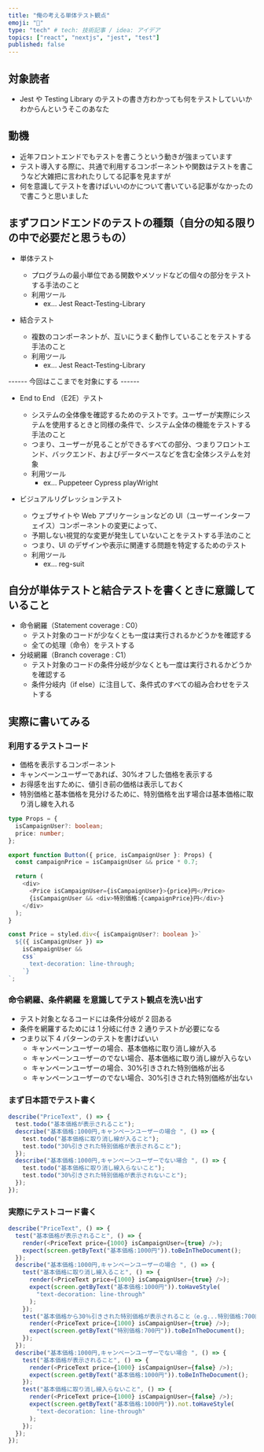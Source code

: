 ```yaml
---
title: "俺の考える単体テスト観点"
emoji: "🌟"
type: "tech" # tech: 技術記事 / idea: アイデア
topics: ["react", "nextjs", "jest", "test"]
published: false
---
```


## 対象読者

- Jest や Testing Library のテストの書き方わかっても何をテストしていいかわからんというそこのあなた

## 動機

- 近年フロントエンドでもテストを書こうという動きが強まっています
- テスト導入する際に、共通で利用するコンポーネントや関数はテストを書こうなど大雑把に言われたりしてる記事を見ますが
- 何を意識してテストを書けばいいのかについて書いている記事がなかったので書こうと思いました

## まずフロンドエンドのテストの種類（自分の知る限りの中で必要だと思うもの）

- 単体テスト

  - プログラムの最小単位である関数やメソッドなどの個々の部分をテストする手法のこと
  - 利用ツール
    - ex... Jest React-Testing-Library

- 結合テスト

  - 複数のコンポーネントが、互いにうまく動作していることをテストする手法のこと
  - 利用ツール
    - ex... Jest React-Testing-Library

------ 今回はここまでを対象にする ------

- End to End （E2E）テスト

  - システムの全体像を確認するためのテストです。ユーザーが実際にシステムを使用するときと同様の条件で、システム全体の機能をテストする手法のこと
  - つまり、ユーザーが見ることができるすべての部分、つまりフロントエンド、バックエンド、およびデータベースなどを含む全体システムを対象
  - 利用ツール
    - ex... Puppeteer Cypress playWright

- ビジュアルリグレッションテスト

  - ウェブサイトや Web アプリケーションなどの UI（ユーザーインターフェイス）コンポーネントの変更によって、
  - 予期しない視覚的な変更が発生していないことをテストする手法のこと
  - つまり、UI のデザインや表示に関連する問題を特定するためのテスト
  - 利用ツール
    - ex... reg-suit

## 自分が単体テストと結合テストを書くときに意識していること

- 命令網羅（Statement coverage : C0）
  - テスト対象のコードが少なくとも一度は実行されるかどうかを確認する
  - 全ての処理（命令）をテストする
- 分岐網羅（Branch coverage : C1）
  - テスト対象のコードの条件分岐が少なくとも一度は実行されるかどうかを確認する
  - 条件分岐内（if else）に注目して、条件式のすべての組み合わせをテストする

## 実際に書いてみる

### 利用するテストコード

- 価格を表示するコンポーネント
- キャンペーンユーザーであれば、30%オフした価格を表示する
- お得感を出すために、値引き前の価格は表示しておく
- 特別価格と基本価格を見分けるために、特別価格を出す場合は基本価格に取り消し線を入れる

```TypeScript
type Props = {
  isCampaignUser?: boolean;
  price: number;
};

export function Button({ price, isCampaignUser }: Props) {
  const campaignPrice = isCampaignUser && price * 0.7;

  return (
    <div>
      <Price isCampaignUser={isCampaignUser}>{price}円</Price>
      {isCampaignUser && <div>特別価格:{campaignPrice}円</div>}
    </div>
  );
}

const Price = styled.div<{ isCampaignUser?: boolean }>`
  ${({ isCampaignUser }) =>
    isCampaignUser &&
    css`
      text-decoration: line-through;
    `}
`;

```

### 命令網羅、条件網羅 を意識してテスト観点を洗い出す

- テスト対象となるコードには条件分岐が 2 回ある
- 条件を網羅するためには 1 分岐に付き 2 通りテストが必要になる
- つまり以下 4 パターンのテストを書けばいい
  - キャンペーンユーザーの場合、基本価格に取り消し線が入る
  - キャンペーンユーザーのでない場合、基本価格に取り消し線が入らない
  - キャンペーンユーザーの場合、30%引きされた特別価格が出る
  - キャンペーンユーザーのでない場合、30%引きされた特別価格が出ない

### まず日本語でテスト書く

```TypeScript
describe("PriceText", () => {
  test.todo("基本価格が表示されること");
  describe("基本価格:1000円,キャンペーンユーザーの場合 ", () => {
    test.todo("基本価格に取り消し線が入ること");
    test.todo("30%引きされた特別価格が表示されること");
  });
  describe("基本価格:1000円,キャンペーンユーザーでない場合 ", () => {
    test.todo("基本価格に取り消し線入らないこと");
    test.todo("30%引きされた特別価格が表示されないこと");
  });
});

```

### 実際にテストコード書く

```TypeScript
describe("PriceText", () => {
  test("基本価格が表示されること", () => {
    render(<PriceText price={1000} isCampaignUser={true} />);
    expect(screen.getByText("基本価格:1000円")).toBeInTheDocument();
  });
  describe("基本価格:1000円,キャンペーンユーザーの場合 ", () => {
    test("基本価格に取り消し線入ること", () => {
      render(<PriceText price={1000} isCampaignUser={true} />);
      expect(screen.getByText("基本価格:1000円")).toHaveStyle(
        "text-decoration: line-through"
      );
    });
    test("基本価格から30％引きされた特別価格が表示されること（e.g...特別価格:700円", () => {
      render(<PriceText price={1000} isCampaignUser={true} />);
      expect(screen.getByText("特別価格:700円")).toBeInTheDocument();
    });
  });
  describe("基本価格:1000円,キャンペーンユーザーでない場合 ", () => {
    test("基本価格が表示されること", () => {
      render(<PriceText price={1000} isCampaignUser={false} />);
      expect(screen.getByText("基本価格:1000円")).toBeInTheDocument();
    });
    test("基本価格に取り消し線入らないこと", () => {
      render(<PriceText price={1000} isCampaignUser={false} />);
      expect(screen.getByText("基本価格:1000円")).not.toHaveStyle(
        "text-decoration: line-through"
      );
    });
  });
});

```
